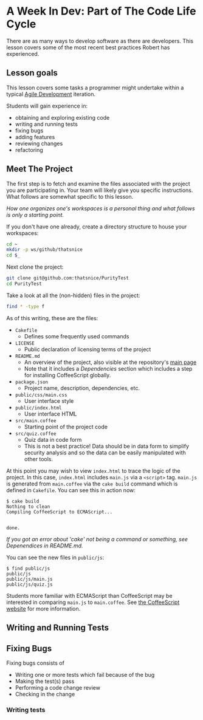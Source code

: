 # A Week In Dev: Part of The Code Life Cycle

There are as many ways to develop software as there are developers. This
lesson covers some of the most recent best practices Robert has experienced.

## Lesson goals

This lesson covers some tasks a programmer might undertake within a typical
[Agile Development](https://en.wikipedia.org/wiki/Agile_software_development)
iteration.

Students will gain experience in:

  - obtaining and exploring existing code
  - writing and running tests
  - fixing bugs
  - adding features
  - reviewing changes
  - refactoring

## Meet The Project

The first step is to fetch and examine the files associated with the project
you are participating in. Your team will likely give you specific
instructions. What follows are somewhat specific to this lesson.

_How one organizes one's workspaces is a personal thing and what follows is
only a starting point._

If you don't have one already, create a directory structure to house your
workspaces:

```sh
cd ~
mkdir -p ws/github/thatsnice
cd $_
```

Next clone the project:


```sh
git clone git@github.com:thatsnice/PurityTest
cd PurityTest
```

Take a look at all the (non-hidden) files in the project:

```sh
find * -type f
```

As of this writing, these are the files:

- `Cakefile`
  - Defines some frequently used commands
- `LICENSE`
  - Public declaration of licensing terms of the project
- `README.md`
  - An overview of the project, also visible at the repository's [main page](https://github.com/thatsnice/PurityTest)
  - Note that it includes a *Dependencies* section which includes a step for installing CoffeeScript globally.
- `package.json`
  - Project name, description, dependencies, etc.
- `public/css/main.css`
  - User interface style
- `public/index.html`
  - User interface HTML
- `src/main.coffee`
  - Starting point of the project code
- `src/quiz.coffee`
  - Quiz data in code form
  - This is not a best practice! Data should be in data form to simplify security analysis and so the data can be easily manipulated with other tools.

At this point you may wish to view `index.html` to trace the logic of the
project. In this case, `index.html` includes `main.js` via a `<script>` tag.
`main.js` is generated from `main.coffee` via the `cake build` command which
is defined in `Cakefile`. You can see this in action now:

```console
$ cake build
Nothing to clean
Compiling CoffeeScript to ECMAScript...


done.
```

_If you got an error about 'cake' not being a command or something, see Depenendices in README.md._

You can see the new files in `public/js`:

```console
$ find public/js
public/js
public/js/main.js
public/js/quiz.js
```

Students more familiar with ECMAScript than CoffeeScript may be interested in
comparing `main.js` to `main.coffee`. See [the CoffeeScript
website](http://coffeescript.org) for more information.


## Writing and Running Tests



## Fixing Bugs

Fixing bugs consists of

- Writing one or more tests which fail because of the bug
- Making the test(s) pass
- Performing a code change review
- Checking in the change

### Writing tests


